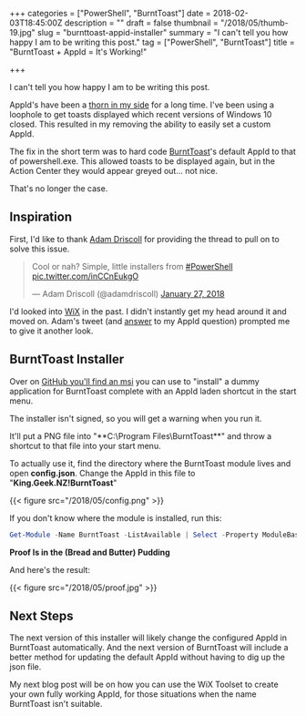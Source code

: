 +++
categories = ["PowerShell", "BurntToast"]
date = 2018-02-03T18:45:00Z
description = ""
draft = false
thumbnail = "/2018/05/thumb-19.jpg"
slug = "burnttoast-appid-installer"
summary = "I can't tell you how happy I am to be writing this post."
tag = ["PowerShell", "BurntToast"]
title = "BurntToast + AppId = It's Working!"

+++


I can't tell you how happy I am to be writing this post.

AppId's have been a [thorn in my side](https://king.geek.nz/2017/10/09/burnttoast-no-appid/) for a long time. I've been using a loophole to get toasts displayed which recent versions of Windows 10 closed. This resulted in my removing the ability to easily set a custom AppId.

The fix in the short term was to hard code [BurntToast](https://www.powershellgallery.com/packages/BurntToast)'s default AppId to that of powershell.exe. This allowed toasts to be displayed again, but in the Action Center they would appear greyed out… not nice.

That's no longer the case.

## **Inspiration**

First, I'd like to thank [Adam Driscoll](https://twitter.com/adamdriscoll) for providing the thread to pull on to solve this issue.

<blockquote class="twitter-tweet"><p lang="en" dir="ltr">Cool or nah? Simple, little installers from <a href="https://twitter.com/hashtag/PowerShell?src=hash&amp;ref_src=twsrc%5Etfw">#PowerShell</a> <a href="https://t.co/inCCnEukgO">pic.twitter.com/inCCnEukgO</a></p>&mdash; Adam Driscoll (@adamdriscoll) <a href="https://twitter.com/adamdriscoll/status/957059357694414848?ref_src=twsrc%5Etfw">January 27, 2018</a></blockquote>
<script async src="https://platform.twitter.com/widgets.js" charset="utf-8"></script>

I'd looked into [WiX](http://wixtoolset.org/) in the past. I didn't instantly get my head around it and moved on. Adam's tweet (and [answer](https://twitter.com/adamdriscoll/status/957251989259374592) to my AppId question) prompted me to give it another look.

## **BurntToast Installer**

Over on [GitHub you'll find an msi](https://github.com/Windos/BurntToast/releases/tag/v0.0.1) you can use to "install" a dummy application for BurntToast complete with an AppId laden shortcut in the start menu.

The installer isn't signed, so you will get a warning when you run it.

It'll put a PNG file into "**C:\Program Files\BurntToast\**" and throw a shortcut to that file into your start menu.

To actually use it, find the directory where the BurntToast module lives and open **config.json**. Change the AppId in this file to "**King.Geek.NZ!BurntToast**"

{{< figure src="/2018/05/config.png" >}}

If you don't know where the module is installed, run this:

```powershell
Get-Module -Name BurntToast -ListAvailable | Select -Property ModuleBase

```

**Proof Is in the (Bread and Butter) Pudding**

And here's the result:

{{< figure src="/2018/05/proof.jpg" >}}

## **Next Steps**

The next version of this installer will likely change the configured AppId in BurntToast automatically. And the next version of BurntToast will include a better method for updating the default AppId without having to dig up the json file.

My next blog post will be on how you can use the WiX Toolset to create your own fully working AppId, for those situations when the name BurntToast isn't suitable.

